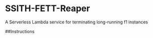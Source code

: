 # SSITH-FETT-Reaper
A Serverless Lambda service for terminating long-running f1 instances

##Instructions

